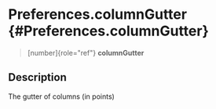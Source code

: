 Preferences.columnGutter {#Preferences.columnGutter}
========================

> [number]{role="ref"} **columnGutter**

Description
-----------

The gutter of columns (in points)
